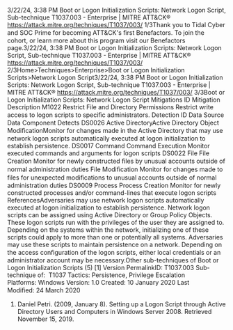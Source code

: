 3/22/24, 3:38 PM Boot or Logon Initialization Scripts: Network Logon Script, Sub-technique T1037.003 - Enterprise | MITRE ATT&CK®
https://attack.mitre.org/techniques/T1037/003/ 1/3Thank you to Tidal Cyber and SOC Prime for becoming ATT&CK's ﬁrst Benefactors. To join the cohort, or learn more about this program visit our
Benefactors page.3/22/24, 3:38 PM Boot or Logon Initialization Scripts: Network Logon Script, Sub-technique T1037.003 - Enterprise | MITRE ATT&CK®
https://attack.mitre.org/techniques/T1037/003/ 2/3Home>Techniques>Enterprise>Boot or Logon Initialization Scripts>Network Logon Script3/22/24, 3:38 PM Boot or Logon Initialization Scripts: Network Logon Script, Sub-technique T1037.003 - Enterprise | MITRE ATT&CK®
https://attack.mitre.org/techniques/T1037/003/ 3/3Boot or Logon Initialization Scripts: Network Logon
Script
Mitigations
ID Mitigation Description
M1022 Restrict File and Directory Permissions Restrict write access to logon scripts to speciﬁc administrators.
Detection
ID Data Source Data Component Detects
DS0026 Active DirectoryActive Directory Object
ModiﬁcationMonitor for changes made in the Active Directory that may use network logon
scripts automatically executed at logon initialization to establish persistence.
DS0017 Command Command Execution Monitor executed commands and arguments for logon scripts
DS0022 File File Creation Monitor for newly constructed ﬁles by unusual accounts outside of normal
administration duties
File Modiﬁcation Monitor for changes made to ﬁles for unexpected modiﬁcations to unusual
accounts outside of normal administration duties
DS0009 Process Process Creation Monitor for newly constructed processes and/or command-lines that execute
logon scripts
ReferencesAdversaries may use network logon scripts automatically executed at logon initialization to establish persistence. Network logon scripts can
be assigned using Active Directory or Group Policy Objects. These logon scripts run with the privileges of the user they are assigned to.
Depending on the systems within the network, initializing one of these scripts could apply to more than one or potentially all systems.
Adversaries may use these scripts to maintain persistence on a network. Depending on the access conﬁguration of the logon scripts, either
local credentials or an administrator account may be necessary.Other sub-techniques of Boot or Logon Initialization Scripts (5)
[1]
Version PermalinkID: T1037.003
Sub-technique of:  T1037
 
Tactics: Persistence, Privilege Escalation
 
Platforms: Windows
Version: 1.0
Created: 10 January 2020
Last Modiﬁed: 24 March 2020
1. Daniel Petri. (2009, January 8). Setting up a Logon Script
through Active Directory Users and Computers in Windows
Server 2008. Retrieved November 15, 2019.